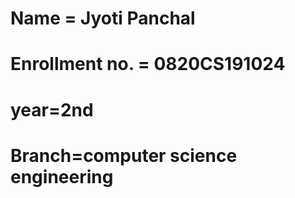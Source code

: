 # Name = Jyoti Panchal
# Enrollment no. = 0820CS191024
 # year=2nd 
 # Branch=computer science engineering
